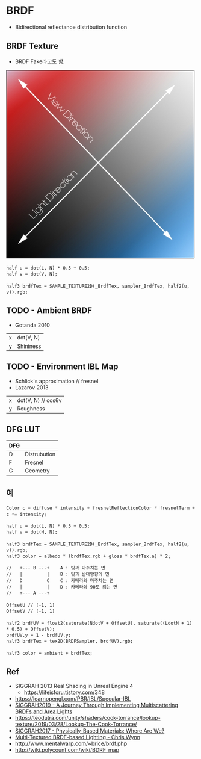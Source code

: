 # BRDF

- Bidirectional reflectance distribution function

## BRDF Texture

- BRDF Fake라고도 함.

![BRDF_dir.jpg](../res/BRDF_dir.jpg)

``` hlsl
half u = dot(L, N) * 0.5 + 0.5;
half v = dot(V, N);

half3 brdfTex = SAMPLE_TEXTURE2D(_BrdfTex, sampler_BrdfTex, half2(u, v)).rgb;
```

## TODO - Ambient BRDF

- Gotanda 2010

|   |           |
|---|-----------|
| x | dot(V, N) |
| y | Shininess |

## TODO - Environment IBL Map

- Schlick's approximation // fresnel
- Lazarov 2013

|   |                    |
|---|--------------------|
| x | dot(V, N) // cosθv |
| y | Roughness          |

## DFG LUT

| DFG |              |
|-----|--------------|
| D   | Distrubution |
| F   | Fresnel      |
| G   | Geometry     |

## 예

``` cs
Color c = diffuse * intensity + fresnelReflectionColor * fresnelTerm + translucentColor * t + Color(0, 0 ,0, specular);
c *= intensity;
```

``` hlsl
half u = dot(L, N) * 0.5 + 0.5;
half v = dot(H, N);

half3 brdfTex = SAMPLE_TEXTURE2D(_BrdfTex, sampler_BrdfTex, half2(u, v)).rgb;
half3 color = albedo * (brdfTex.rgb + gloss * brdfTex.a) * 2;
```





``` hlsl
//   +--- B ---+    A : 빛과 마주치는 면
//   |         |    B : 빛과 반대방향의 면
//   D         C    C : 카메라와 마주치는 면
//   |         |    D : 카메라와 90도 되는 면
//   +--- A ---+ 

OffsetU // [-1, 1]
OffsetV // [-1, 1]

half2 brdfUV = float2(saturate(NdotV + OffsetU), saturate((LdotN + 1) * 0.5) + OffsetV);
brdfUV.y = 1 - brdfUV.y;
half3 brdfTex = tex2D(BRDFSampler, brdfUV).rgb;

half3 color = ambient + brdfTex;

```

## Ref

- SIGGRAH 2013 Real Shading in Unreal Engine 4
  - <https://lifeisforu.tistory.com/348>
- <https://learnopengl.com/PBR/IBL/Specular-IBL>
- [SIGGRAH2019 - A Journey Through Implementing Multiscattering BRDFs and Area Lights](https://advances.realtimerendering.com/s2019/A%20Journey%20Through%20Implementing%20Multiscattering%20BRDFs%20and%20Area%20Lights.pptx)
- <https://teodutra.com/unity/shaders/cook-torrance/lookup-texture/2019/03/28/Lookup-The-Cook-Torrance/>
- [SIGGRAH2017 - Physically-Based Materials: Where Are We?](http://openproblems.realtimerendering.com/s2017/index.html)
- [Multi-Textured BRDF-based Lighting - Chris Wynn](https://developer.download.nvidia.com/assets/gamedev/docs/BRDFs.pdf)
- http://www.mentalwarp.com/~brice/brdf.php
- http://wiki.polycount.com/wiki/BDRF_map
